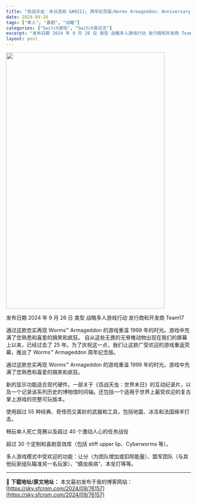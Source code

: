 ```yaml
---
title: "百战天虫：末日浩劫 &#8211; 周年纪念版/Worms Armageddon: Anniversary Edition+更新v1.0.1 Switch NSP英文"
date: 2024-09-26
tags: ["单人", "喜剧", "战略"]
categories: ["Switch游戏", "Switch英日文"]
excerpt: "发布日期 2024 年 9 月 26 日 类型 战略多人游戏行动 发行商和开发商 Team17 通过这款忠实再现 Worms™ Armageddon 的游戏重温 1999 年的时光。游戏中充满了您熟悉和喜爱的搞笑和疯狂。 自从这些无畏的无脊椎动物出现在我们的屏幕上以来，已经过去了 25 年。为了庆祝&hellip;"
layout: post
---
```


<img class="aligncenter size-full wp-image-76158" src="https://sky.sfcrom.com/wp-content/uploads/2024/09/2024092612221569.webp" alt="" width="432" height="698" />

发布日期 2024 年 9 月 26 日
类型 战略多人游戏行动
发行商和开发商 Team17

通过这款忠实再现 Worms™ Armageddon 的游戏重温 1999 年的时光。游戏中充满了您熟悉和喜爱的搞笑和疯狂。
自从这些无畏的无脊椎动物出现在我们的屏幕上以来，已经过去了 25 年。为了庆祝这一点，我们让这款广受欢迎的游戏重返荧幕，推出了 Worms™ Armageddon 周年纪念版。

通过这款忠实再现 Worms™ Armageddon 的游戏重温 1999 年的时光。游戏中充满了您熟悉和喜爱的搞笑和疯狂。

新的显示功能适合现代硬件。一部关于《百战天虫：世界末日》的互动纪录片，以及一个记录该系列历史的博物馆时间轴。还包括一个适用于世界上最受欢迎的复古掌上游戏的完整可玩版本。

使用超过 55 种经典、奇怪而又美妙的武器和工具，包括地震、冰冻和法国绵羊打击。

畅玩单人死亡竞赛以及超过 40 个激动人心的任务战役

超过 30 个定制和喜剧音效库（包括 stiff upper lip、Cyber​​worms 等）。

多人游戏模式中受欢迎的功能：让分（为团队增加或扣除能量）、盟军团队（与其他玩家组队瞄准另一名玩家）、“蠕虫疾病”、本垒打等等。

---
📖 **下载地址/原文地址：** 本文最初发布于我的博客网站：[https://sky.sfcrom.com/2024/09/76157](https://sky.sfcrom.com/2024/09/76157)
